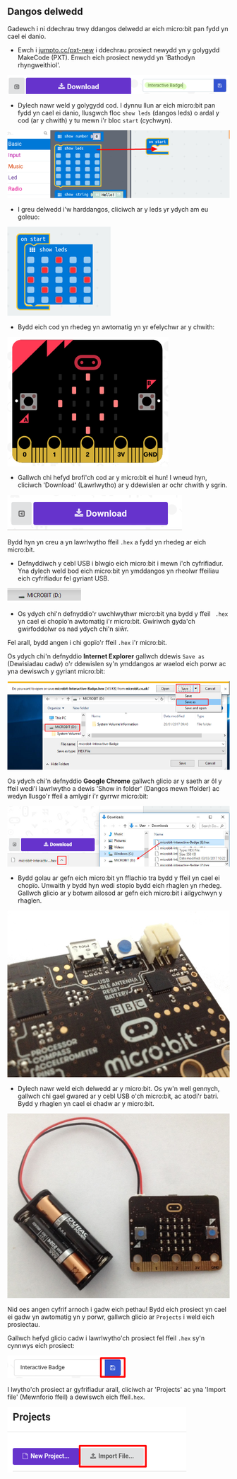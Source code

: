 ## Dangos delwedd

Gadewch i ni ddechrau trwy ddangos delwedd ar eich micro:bit pan fydd yn cael ei danio.

+ Ewch i <a href="http://jumpto.cc/pxt-new" target="_blank">jumpto.cc/pxt-new</a> i ddechrau prosiect newydd yn y golygydd MakeCode (PXT). Enwch eich prosiect newydd yn 'Bathodyn rhyngweithiol'.

![sgrinlun](images/badge-name.png)

+ Dylech nawr weld y golygydd cod. I dynnu llun ar eich micro:bit pan fydd yn cael ei danio, llusgwch floc `show leds` (dangos leds) o ardal y cod (ar y chwith) y tu mewn i'r bloc `start` (cychwyn).

![sgrinlun](images/badge-draw.png)

+ I greu delwedd i'w harddangos, cliciwch ar y leds yr ydych am eu goleuo:

![sgrinlun](images/badge-pattern.png)

+ Bydd eich cod yn rhedeg yn awtomatig yn yr efelychwr ar y chwith:

![sgrinlun](images/badge-emulator.png)

+ Gallwch chi hefyd brofi'ch cod ar y micro:bit ei hun! I wneud hyn, cliciwch 'Download' (Lawrlwytho) ar y ddewislen ar ochr chwith y sgrin.

![sgrinlun](images/badge-download.png)

Bydd hyn yn creu a yn lawrlwytho ffeil `.hex` a fydd yn rhedeg ar eich micro:bit.

+ Defnyddiwch y cebl USB i blwgio eich micro:bit i mewn i'ch cyfrifiadur. Yna dylech weld bod eich micro:bit yn ymddangos yn rheolwr ffeiliau eich cyfrifiadur fel gyriant USB. 

![sgrinlun](images/badge-drive.png)

+ Os ydych chi'n defnyddio'r uwchlwythwr micro:bit yna bydd y ffeil ` .hex` yn cael ei chopïo'n awtomatig i'r micro:bit. Gwiriwch gyda'ch gwirfoddolwr os nad ydych chi'n siŵr. 

Fel arall, bydd angen i chi gopïo'r ffeil `.hex` i'r micro:bit.

Os ydych chi'n defnyddio **Internet Explorer** gallwch ddewis `Save as` (Dewisiadau cadw) o'r ddewislen sy'n ymddangos ar waelod eich porwr ac yna dewiswch y gyriant micro:bit:

![sgrinlun](images/badge-save-explorer.png)

Os ydych chi'n defnyddio **Google Chrome** gallwch glicio ar y saeth ar ôl y ffeil wedi'i lawrlwytho a dewis 'Show in folder' (Dangos mewn ffolder) ac wedyn llusgo'r ffeil a amlygir i'r gyrrwr micro:bit:

![sgrinlun](images/badge-save-chrome.png)

+ Bydd golau ar gefn eich micro:bit yn fflachio tra bydd y ffeil yn cael ei chopïo. Unwaith y bydd hyn wedi stopio bydd eich rhaglen yn rhedeg. Gallwch glicio ar y botwm ailosod ar gefn eich micro:bit i ailgychwyn y rhaglen.

![sgrinlun](images/badge-reset.jpg)

+ Dylech nawr weld eich delwedd ar y micro:bit. Os yw'n well gennych, gallwch chi gael gwared ar y cebl USB o'ch micro:bit, ac atodi'r batri. Bydd y rhaglen yn cael ei chadw ar y micro:bit.

![sgrinlun](images/badge-battery.jpg)

Nid oes angen cyfrif arnoch i gadw eich pethau! Bydd eich prosiect yn cael ei gadw yn awtomatig yn y porwr, gallwch glicio ar `Projects` i weld eich prosiectau.

Gallwch hefyd glicio cadw i lawrlwytho'ch prosiect fel ffeil `.hex` sy'n cynnwys eich prosiect:

![sgrinlun](images/badge-save.png)

I lwytho'ch prosiect ar gyfrifiadur arall, cliciwch ar 'Projects' ac yna 'Import file' (Mewnforio ffeil) a dewiswch eich ffeil`.hex`.

![sgrinlun](images/badge-import.png)